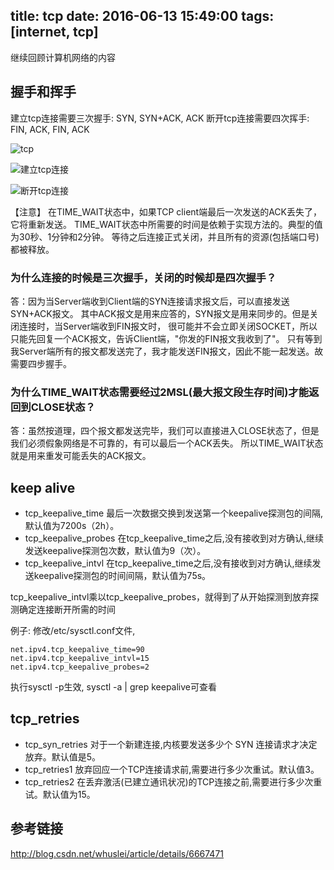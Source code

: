 title: tcp
date: 2016-06-13 15:49:00
tags: [internet, tcp]
---

继续回顾计算机网络的内容

<!--more-->

## 握手和挥手

建立tcp连接需要三次握手: SYN, SYN+ACK, ACK
断开tcp连接需要四次挥手: FIN, ACK, FIN, ACK

![tcp](/pics/tcp/tcp.gif)

![建立tcp连接](/pics/tcp/tcp_establish.gif)

![断开tcp连接](/pics/tcp/tcp_close.gif)

【注意】 在TIME_WAIT状态中，如果TCP client端最后一次发送的ACK丢失了，它将重新发送。
TIME_WAIT状态中所需要的时间是依赖于实现方法的。典型的值为30秒、1分钟和2分钟。
等待之后连接正式关闭，并且所有的资源(包括端口号)都被释放。

### 为什么连接的时候是三次握手，关闭的时候却是四次握手？
答：因为当Server端收到Client端的SYN连接请求报文后，可以直接发送SYN+ACK报文。
其中ACK报文是用来应答的，SYN报文是用来同步的。但是关闭连接时，当Server端收到FIN报文时，
很可能并不会立即关闭SOCKET，所以只能先回复一个ACK报文，告诉Client端，"你发的FIN报文我收到了"。
只有等到我Server端所有的报文都发送完了，我才能发送FIN报文，因此不能一起发送。故需要四步握手。

### 为什么TIME_WAIT状态需要经过2MSL(最大报文段生存时间)才能返回到CLOSE状态？
答：虽然按道理，四个报文都发送完毕，我们可以直接进入CLOSE状态了，但是我们必须假象网络是不可靠的，有可以最后一个ACK丢失。
所以TIME_WAIT状态就是用来重发可能丢失的ACK报文。

## keep alive

* tcp_keepalive_time 最后一次数据交换到发送第一个keepalive探测包的间隔,默认值为7200s（2h）。
* tcp_keepalive_probes 在tcp_keepalive_time之后,没有接收到对方确认,继续发送keepalive探测包次数，默认值为9（次）。
* tcp_keepalive_intvl 在tcp_keepalive_time之后,没有接收到对方确认,继续发送keepalive探测包的时间间隔，默认值为75s。

tcp_keepalive_intvl乘以tcp_keepalive_probes，就得到了从开始探测到放弃探测确定连接断开所需的时间

例子: 修改/etc/sysctl.conf文件,
```
net.ipv4.tcp_keepalive_time=90
net.ipv4.tcp_keepalive_intvl=15
net.ipv4.tcp_keepalive_probes=2
```
执行sysctl -p生效, sysctl -a | grep keepalive可查看

## tcp_retries

* tcp_syn_retries 对于一个新建连接,内核要发送多少个 SYN 连接请求才决定放弃。默认值是5。
* tcp_retries1 放弃回应一个TCP连接请求前,需要进行多少次重试。默认值3。
* tcp_retries2 在丢弃激活(已建立通讯状况)的TCP连接之前,需要进行多少次重试。默认值为15。

## 参考链接
http://blog.csdn.net/whuslei/article/details/6667471

